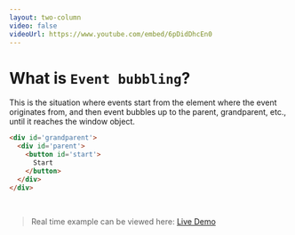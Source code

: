 ```yaml
---
layout: two-column
video: false
videoUrl: https://www.youtube.com/embed/6pDidDhcEn0
---
```


<v-click at="1">

# What is `Event bubbling`?	

</v-click>

<v-click>

This is the situation where events start from the element where the event originates from, and then event bubbles up to the parent, grandparent, etc., until it reaches the window object.

</v-click>

<v-click>

```html
<div id='grandparent'>
  <div id='parent'>
    <button id='start'>
      Start
    </button>
  </div>
</div>
```

</v-click>

<template v-slot:right>

<v-click at="1">

# What is `Event Capturing`?

</v-click>

<v-click>

Event capturing is the reverse of event bubbling. This means that events starts from the window all the way to the element that triggered the event.

</v-click>

<v-click>

```html
<div id='grandparent'>
  <div id='parent'>
    <button id='start'>
      Start
    </button>
  </div>
</div>
```

</v-click>

<br class="my-10"/>

<v-click>

> Real time example can be viewed here: <a href="/Javascript-DOM-in-Tamil/practices/A32.html" target="_blank">Live Demo</a>

</v-click>

</template>

<br class="my-10"/>

<v-click>

> Real time example can be viewed here: <a href="/Javascript-DOM-in-Tamil/practices/A32.html" target="_blank">Live Demo</a>

</v-click>

